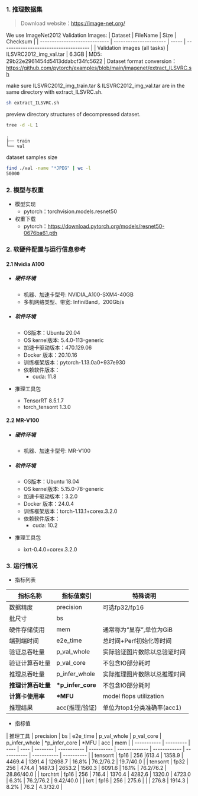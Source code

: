 ### 1. 推理数据集
> Download website：https://image-net.org/

We use ImageNet2012 Validation Images:
| Dataset                       | FileName               | Size  | Checksum                              |
| ----------------------------- | ---------------------- | ----- | ------------------------------------- |
| Validation images (all tasks) | ILSVRC2012_img_val.tar | 6.3GB | MD5: 29b22e2961454d5413ddabcf34fc5622 |
Dataset format conversion：
https://github.com/pytorch/examples/blob/main/imagenet/extract_ILSVRC.sh

make sure ILSVRC2012_img_train.tar & ILSVRC2012_img_val.tar are in the same directory with extract_ILSVRC.sh.
```bash
sh extract_ILSVRC.sh
```

preview directory structures of decompressed dataset.

```bash
tree -d -L 1
```

```
.
├── train
└── val
```
dataset samples size

```bash
find ./val -name "*JPEG" | wc -l
50000
```

### 2. 模型与权重

* 模型实现
  * pytorch：torchvision.models.resnet50
* 权重下载
  * pytorch：https://download.pytorch.org/models/resnet50-0676ba61.pth

### 2. 软硬件配置与运行信息参考

#### 2.1 Nvidia A100

- ##### 硬件环境
    - 机器、加速卡型号: NVIDIA_A100-SXM4-40GB
    - 多机网络类型、带宽: InfiniBand，200Gb/s
    
- ##### 软件环境
   - OS版本：Ubuntu 20.04
   - OS kernel版本: 5.4.0-113-generic
   - 加速卡驱动版本：470.129.06
   - Docker 版本：20.10.16
   - 训练框架版本：pytorch-1.13.0a0+937e930
   - 依赖软件版本：
     - cuda: 11.8
   
- 推理工具包

   - TensorRT 8.5.1.7
   - torch_tensorrt 1.3.0

#### 2.2 MR-V100

- ##### 硬件环境
    - 机器、加速卡型号: MR-V100
    
- ##### 软件环境
   - OS版本：Ubuntu 18.04
   - OS kernel版本: 5.15.0-78-generic
   - 加速卡驱动版本：3.2.0
   - Docker 版本：24.0.4
   - 训练框架版本：torch-1.13.1+corex.3.2.0
   - 依赖软件版本：
     - cuda: 10.2
   
- 推理工具包

   - ixrt-0.4.0+corex.3.2.0

### 3. 运行情况

* 指标列表

| 指标名称           | 指标值索引       | 特殊说明                                     |
| ------------------ | ---------------- | -------------------------------------------- |
| 数据精度           | precision        | 可选fp32/fp16                                |
| 批尺寸             | bs               |                                              |
| 硬件存储使用       | mem              | 通常称为“显存”,单位为GiB                     |
| 端到端时间         | e2e_time         | 总时间+Perf初始化等时间                      |
| 验证总吞吐量       | p_val_whole      | 实际验证图片数除以总验证时间                 |
| 验证计算吞吐量     | p_val_core       | 不包含IO部分耗时                             |
| 推理总吞吐量       | p_infer_whole    | 实际推理图片数除以总推理时间                 |
| **推理计算吞吐量** | **\*p_infer_core** | 不包含IO部分耗时                             |
| **计算卡使用率** | **\*MFU** | model flops utilization                             |
| 推理结果           | acc(推理/验证)   | 单位为top1分类准确率(acc1)                   |

* 指标值

| 推理工具  | precision | bs   | e2e_time | p_val_whole | p_val_core | p_infer_whole | \*p_infer_core | \*MFU     | acc         | mem        |
| ----------- | --------- | ---- | ---- | -------- | ----------- | ---------- | ------------- | ------------ | ----------- | ----------- | ---------- |
| tensorrt | fp16      | 256  |613.4 | 1358.9   | 4469.4 | 1391.4   | 12698.7 | 16.8% | 76.2/76.2 | 19.7/40.0 |
| tensorrt | fp32   | 256  | 474.4    | 1487.3      | 2653.2     | 1560.3        | 6091.6  | 16.1% | 76.2/76.2 | 28.86/40.0 |
| torchtrt | fp16     | 256  | 716.4 | 1370.4 | 4282.6 | 1320.0 | 4723.0 | 6.3% | 76.2/76.2 | 9.42/40.0 |
| ixrt | fp16     | 256  | 275.6 |  |  | 276.8 | 1914.3 | 8.2% | 76.2 | 4.3/32.0 |
